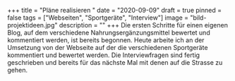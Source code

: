 +++
title = "Pläne realisieren "
date = "2020-09-09"
draft = true
pinned = false
tags = ["Webseiten", "Sportgeräte", "Interview"]
image = "bild-projektideen.jpg"
description = ""
+++
Die ersten Schritte für einen eigenen Blog, auf dem verschiedene Nahrungsergänzungsmittel bewertet und kommentiert werden, ist bereits begonnen. Heute arbeite ich an der Umsetzung von der Webseite auf der die verschiedenen Sportgeräte kommentiert und bewertet werden. Die Interviewfragen sind fertig geschrieben und bereits für das nächste Mal mit denen auf die Strasse zu gehen.